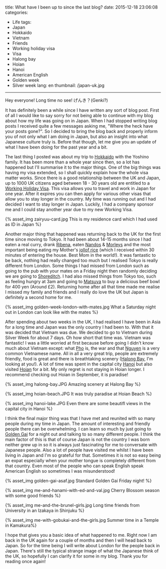 title: What have I been up to since the last blog?
date: 2015-12-18 23:06:08
categories:
- Life
tags:
- Japan
- Hokkaido
- Vietnam
- Friends
- Working holiday visa
- Visa
- Halong bay
- Hoian
- Hanoi
- American English
- Golden week
- Silver week
lang: en
thumbnail: /japan-uk.jpg
---

Hey everyone! Long time no see! げんき？(Genki?)

It has definitely been a while since I have written any sort of blog post. First of all I would like to say sorry for not being able to continue with my blog about how my life was going on in Japan. When I had stopped writing blog posts I received quite a few messages asking me, "Where the heck have your posts gone?". So I decided to bring the blog back and properly inform you of not only what I am doing in Japan, but also an insight into what Japanese culture truly is. Before that though, let me give you an update of what I have been doing for the past year and a bit.
<!-- more -->

The last thing I posted was about my trip to [Hokkaido](https://en.wikipedia.org/wiki/Hokkaido) with the Yoshino family. It has been more than a whole year since then, so a lot has happened but I'll summarise it to the major things. One of the big things was having my visa extended, so I shall quickly explain how the whole visa matter works. Since there is a good relationship between the UK and Japan, up to 1000 UK citizens aged between 18 - 30 years old are entitled to a [Working Holiday Visa](http://www.uk.emb-japan.go.jp/en/visa/working-holiday.html). This visa allows you to travel and work in Japan for one year. After it expires you can then apply for various other visas that allow you to stay longer in the country. My time was running out and I had decided I want to stay longer in Japan. Luckily, I had a company sponsor me and I could stay another year due to my new Working Visa.

{% asset_img zairyuu-card.jpg This is my residence card which I had used as ID in Japan %}

Another major thing that happened was returning back to the UK for the first time since moving to Tokyo. It had been about 14-15 months since I had eaten a real curry, drank [Ribena](https://en.wikipedia.org/wiki/Ribena), eaten [Nandos](http://www.nandos.co.uk/) & [Morleys](http://www.morleyschicken.com/index.html) and the most important being eating my Mother's [jollof rice](http://www.jamieoliver.com/news-and-features/features/jamie-oliver-jollof-rice-recipe/) (which I received within 30 minutes of entering the house. Best Mom in the world!). It was fantastic to be back, nothing had really changed too much but I realised Tokyo is really different from London. Some things I had missed from London such as going to the pub with your mates on a Friday night then randomly deciding we are going to [Shoreditch](http://www.timeout.com/london/bars-pubs/shoreditch-bars). I had also missed things from Tokyo too, such as feeling hungry at 3am and going to [Matsuya](http://www.matsuyafoods.co.jp/english/menu/) to buy a delicious beef bowl for 400 yen (Around £2). Returning home after all that time made me realise I missed my family and friends and I really do love the UK but Japan is definitely a second home for me.

{% asset_img golden-week-london-with-mates.jpg What a Saturday night out in London can look like with the mates %}

After spending about two weeks in the UK, I had realised I have been in Asia for a long time and Japan was the only country I had been to. With that it was decided that Vietnam was due. We decided to go to Vietnam during Silver Week for about 7 days. Oh how short that time was. Vietnam was fantastic! I was a little worried at first because before going I didn't know much about Vietnam except: what [Pho](http://www.bbc.co.uk/food/0/24288422) is,  the war and that [Nguyen](https://en.wikipedia.org/wiki/Nguyen) is a very common Vietnamese name. All in all a very great trip, people are extremely friendly, food is great and there is breathtaking scenery ([Halong Bay](http://www.lonelyplanet.com/vietnam/northeast-vietnam/halong-bay), I'm looking at you!). A lot of time was spent in the capital city [Hanoi](http://www.lonelyplanet.com/vietnam/hanoi) but also visited [Hoian](http://www.tripadvisor.co.uk/Tourism-g298082-Hoi_An_Quang_Nam_Province-Vacations.html) for a bit. My only regret is not staying in Hoian longer. I recommend checking out Hoian in September, it is paradise!

{% asset_img halong-bay.JPG Amazing scenery at Halong Bay %}

{% asset_img hoian-beach.JPG It was truly paradise at Hoian Beach %}

{% asset_img hanoi-lake.JPG Even there are some beautifl views in the capital city in Hanoi %}

I think the final major thing was that I have met and reunited with so many people during my time in Japan. The amount of interesting and friendly people there can be overwhelming. I can learn so much by just going to [Golden Gai](http://www.unmissabletokyo.com/golden-gai) for a night out and talking to so many different people. I think the main factor of this is that of course Japan is not the country I was born neither grew up in so it is always just fascinating for me to conversate with Japanese people. Also a lot of people have visited me whilst I have been living in Japan and I'm so grateful for that. Sometimes it is not so easy being an expat especially when your mother tongue is completely different from that country. Even most of the people who can speak English speak American English so sometimes I was misunderstood!

{% asset_img golden-gai-asaf.jpg Standard Golden Gai Friday night! %}

{% asset_img me-and-hanami-with-ed-and-val.jpg Cherry Blossom season with some good friends %}

{% asset_img me-and-the-brunel-girls.jpg Long time friends from University in an Izakaya in Shinjuku %}

{% asset_img me-with-gobukai-and-the-girls.jpg  Summer time in a Temple in Kamakura%}

I hope that gives you a basic idea of what happened to me. Right now I am back in the UK again for a couple of months and then I will head back to Japan. So for the time being I will write about London for the people back in Japan. There's still the typical strange image of what the Japanese think of the UK, so hopefully I can clarify it for some in my blog. Thank you for reading once again!